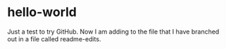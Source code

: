 # hello-world
Just a test to try GitHub.
Now I am adding to the file that I have branched out in a file called readme-edits.

